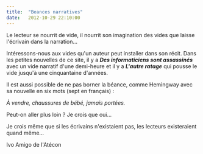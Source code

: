 ```yaml
---
title:  "Beances narratives"
date:   2012-10-29 22:10:00
---
```


Le lecteur se nourrit de vide, il nourrit son imagination des vides que laisse l'écrivain dans la narration&hellip;

Intéressons-nous aux vides qu'un auteur peut installer dans son récit. Dans les petites nouvelles de ce site, il y a **_Des informaticiens sont assassinés_** avec un vide narratif d'une demi-heure et il y a **_L'autre ratage_** qui pousse le vide jusqu'à une cinquantaine d'années.

Il est aussi possible de ne pas borner la béance, comme Hemingway avec sa nouvelle en six mots (sept en français) :

*À vendre, chaussures de bébé, jamais portées.*


Peut-on aller plus loin ? Je crois que oui&hellip;

Je crois même que si les écrivains n'existaient pas, les lecteurs existeraient quand même&hellip;


Ivo Amigo de l'Atécon
